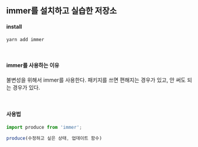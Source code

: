 ## immer를 설치하고 실습한 저장소

#### install

```
yarn add immer
```

<br>

#### immer를 사용하는 이유
불변성을 위해서 immer를 사용한다. 패키지를 쓰면 편해지는 경우가 있고,
안 써도 되는 경우가 있다.

<br>

#### 사용법

```js
import produce from 'immer';

produce(수정하고 싶은 상태, 업데이트 함수)
```